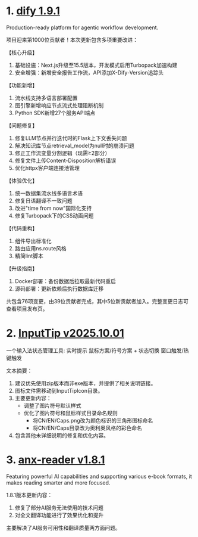 
# 1. [dify 1.9.1](https://github.com/langgenius/dify/releases/tag/1.9.1)  
Production-ready platform for agentic workflow development.

项目迎来第1000位贡献者！本次更新包含多项重要改进：

【核心升级】
1. 基础设施：Next.js升级至15.5版本，开发模式启用Turbopack加速构建
2. 安全增强：新增安全报告工作流，API添加X-Dify-Version追踪头

【功能新增】
1. 流水线支持多语言部署配置
2. 图引擎新增响应节点流式处理阻断机制
3. Python SDK新增27个服务API端点

【问题修复】
1. 修复LLM节点并行迭代时的Flask上下文丢失问题
2. 解决知识库节点retrieval_model为null时的崩溃问题
3. 修正工作流变量分割逻辑（现需≥2部分）
4. 修复文件上传Content-Disposition解析错误
5. 优化httpx客户端连接池管理

【体验优化】
1. 统一数据集流水线多语言术语
2. 修复日语翻译不一致问题
3. 改进"time from now"国际化支持
4. 修复Turbopack下的CSS动画问题

【代码重构】
1. 组件导出标准化
2. 路由应用ns.route风格
3. 精简lint脚本

【升级指南】
1. Docker部署：备份数据后拉取最新代码重启
2. 源码部署：更新依赖后执行数据库迁移

共包含76项变更，由39位贡献者完成，其中5位新贡献者加入。完整变更日志可查看项目发布页。

# 2. [InputTip v2025.10.01](https://github.com/abgox/InputTip/releases/tag/v2025.10.01)  
一个输入法状态管理工具: 实时提示 鼠标方案/符号方案 + 状态切换 窗口触发/热键触发 

文本摘要：

1. 建议优先使用zip版本而非exe版本，并提供了相关说明链接。
2. 图标文件需移动到InputTipIcon目录。
3. 主要更新内容：
   - 调整了图片符号默认样式
   - 优化了图片符号和鼠标样式目录命名规则
     * 将CN/EN/Caps.png改为颜色标识的三角形图标命名
     * 将CN/EN/Caps目录改为奥利奥风格的彩色命名
4. 包含其他未详细说明的修复和优化内容。

# 3. [anx-reader v1.8.1](https://github.com/Anxcye/anx-reader/releases/tag/v1.8.1)  
Featuring powerful AI capabilities and supporting various e-book formats, it makes reading smarter and more focused. 

1.8.1版本更新内容：
1. 修复了部分AI服务无法使用的技术问题
2. 对全文翻译功能进行了效果优化和提升

主要解决了AI服务可用性和翻译质量两方面问题。

